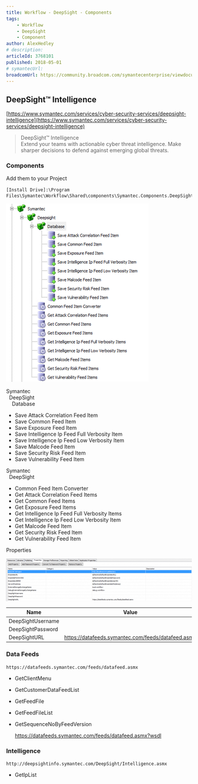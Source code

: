 ```yaml
---
title: Workflow - DeepSight - Components
tags:
    - Workflow
    - DeepSight
    - Component
author: AlexHedley
# description: 
articleId: 3768101
published: 2018-05-01
# symantecUrl:
broadcomUrl: https://community.broadcom.com/symantecenterprise/viewdocument/workflow-deepsight-components?CommunityKey=04ead5e9-3643-4118-b853-afa5a58710c6&tab=librarydocuments
---
```


## DeepSight™ Intelligence
  
[https://www.symantec.com/services/cyber-security-services/deepsight-intelligence](https://www.symantec.com/services/cyber-security-services/deepsight-intelligence)

> DeepSight™ Intelligence  
> 	Extend your teams with actionable cyber threat intelligence. Make sharper decisions to defend against emerging global threats.

### Components
  
Add them to your Project

    [Install Drive]:\Program Files\Symantec\Workflow\Shared\components\Symantec.Components.DeepSight.dll

![DeepSight_Components](images\DeepSight_Components.png)
  
Symantec  
  DeepSight  
    Database
  
- Save Attack Correlation Feed Item
- Save Common Feed Item
- Save Exposure Feed Item
- Save Intelligence Ip Feed Full Verbosity Item
- Save Intelligence Ip Feed Low Verbosity Item
- Save Malcode Feed Item
- Save Security Risk Feed Item
- Save Vulnerability Feed Item

Symantec  
  DeepSight

- Common Feed Item Converter
- Get Attack Correlation Feed Items
- Get Common Feed Items
- Get Exposure Feed Items
- Get Intelligence Ip Feed Full Verbosity Items
- Get Intelligence Ip Feed Low Verbosity Item
- Get Malcode Feed Item
- Get Security Risk Feed Item
- Get Vulnerability Feed Item

Properties
  
![Workflow_DeepSight_Properties](images\Workflow_DeepSight_Properties.png)

| Name | Value |
| --- | --- |
| DeepSightUsername |  |
| DeepSightPassword |  |
| DeepSightURL | https://datafeeds.symantec.com/feeds/datafeed.asmx |

### Data Feeds

    https://datafeeds.symantec.com/feeds/datafeed.asmx

- GetClientMenu
- GetCustomerDataFeedList
- GetFeedFile
- GetFeedFileList
- GetSequenceNoByFeedVersion

    https://datafeeds.symantec.com/feeds/datafeed.asmx?wsdl

### Intelligence

    http://deepsightinfo.symantec.com/DeepSight/Intelligence.asmx

- GetIpList
